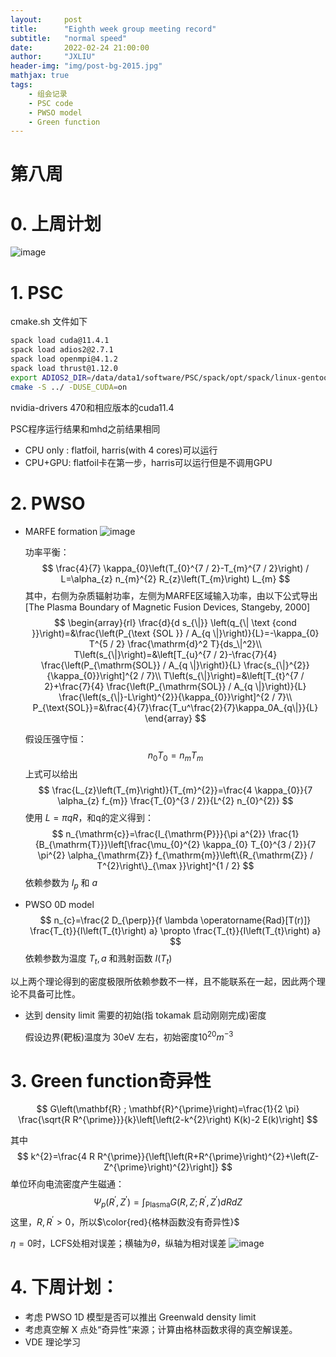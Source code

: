 ```yaml
---
layout:     post
title:      "Eighth week group meeting record"
subtitle:   "normal speed"
date:       2022-02-24 21:00:00
author:     "JXLIU"
header-img: "img/post-bg-2015.jpg"
mathjax: true
tags:
    - 组会记录
    - PSC code
    - PWSO model
    - Green function
---
```


# 第八周

# 0. 上周计划
   ![image](https://user-images.githubusercontent.com/71710349/155537989-9a65b58c-094c-4e08-8063-3f0817ddec02.png)

# 1. PSC

cmake.sh 文件如下

```bash
spack load cuda@11.4.1
spack load adios2@2.7.1
spack load openmpi@4.1.2
spack load thrust@1.12.0
export ADIOS2_DIR=/data/data1/software/PSC/spack/opt/spack/linux-gentoo2-skylake/gcc-10.3.0/adios2-2.7.1-jaxcfloyxp4ko27z2m2o6eg5gbbv5jgn
cmake -S ../ -DUSE_CUDA=on
```

nvidia-drivers 470和相应版本的cuda11.4

PSC程序运行结果和mhd之前结果相同

- CPU only : flatfoil, harris(with 4 cores)可以运行
- CPU+GPU: flatfoil卡在第一步，harris可以运行但是不调用GPU

# 2. PWSO
- MARFE formation
  ![image](https://user-images.githubusercontent.com/71710349/155538305-13247b9a-5325-4da5-98ad-b0074750a559.png)

  功率平衡：
  $$
  \frac{4}{7} \kappa_{0}\left(T_{0}^{7 / 2}-T_{m}^{7 / 2}\right) / L=\alpha_{z} n_{m}^{2} R_{z}\left(T_{m}\right) L_{m}
  $$
  	其中，右侧为杂质辐射功率，左侧为MARFE区域输入功率，由以下公式导出[The Plasma Boundary of Magnetic Fusion Devices, Stangeby, 2000]
  $$
  \begin{array}{rl}
  \frac{d}{d s_{\|}} \left(q_{\| \text {cond }}\right)=&\frac{\left(P_{\text {SOL }} / A_{q \|}\right)}{L}=-\kappa_{0} T^{5 / 2} \frac{\mathrm{d}^2 T}{ds_\|^2}\\
  T\left(s_{\|}\right)=&\left[T_{u}^{7 / 2}-\frac{7}{4} \frac{\left(P_{\mathrm{SOL}} / A_{q \|}\right)}{L} \frac{s_{\|}^{2}}{\kappa_{0}}\right]^{2 / 7}\\
  T\left(s_{\|}\right)=&\left[T_{t}^{7 / 2}+\frac{7}{4} \frac{\left(P_{\mathrm{SOL}} / A_{q \|}\right)}{L} \frac{\left(s_{\|}-L\right)^{2}}{\kappa_{0}}\right]^{2 / 7}\\
  P_{\text{SOL}}=&\frac{4}{7}\frac{T_u^\frac{2}{7}\kappa_0A_{q\|}}{L}
  \end{array}
  $$


  假设压强守恒：
  $$
  n_0T_0=n_mT_m
  $$
  上式可以给出
  $$
  \frac{L_{z}\left(T_{m}\right)}{T_{m}^{2}}=\frac{4 \kappa_{0}}{7 \alpha_{z} f_{m}} \frac{T_{0}^{3 / 2}}{L^{2} n_{0}^{2}}
  $$
  使用 $L=\pi qR$，和q的定义得到：
  $$
  n_{\mathrm{c}}=\frac{I_{\mathrm{P}}}{\pi a^{2}} \frac{1}{B_{\mathrm{T}}}\left[\frac{\mu_{0}^{2} \kappa_{0} T_{0}^{3 / 2}}{7 \pi^{2} \alpha_{\mathrm{Z}} f_{\mathrm{m}}\left\{R_{\mathrm{Z}} / T^{2}\right\}_{\max }}\right]^{1 / 2}
  $$
  依赖参数为 $I_p$ 和 $a$

- PWSO 0D model 
  $$
  n_{c}=\frac{2 D_{\perp}}{f \lambda \operatorname{Rad}[T(r)]} \frac{T_{t}}{I\left(T_{t}\right) a} \propto \frac{T_{t}}{I\left(T_{t}\right) a}
  $$
  依赖参数为温度 $T_t, a$ 和溅射函数 $I\left(T_t\right)$ 

以上两个理论得到的密度极限所依赖参数不一样，且不能联系在一起，因此两个理论不具备可比性。

- 达到 density limit 需要的初始(指 tokamak 启动刚刚完成)密度

  假设边界(靶板)温度为 30eV 左右，初始密度$10^{20}m^{-3}$ 

# 3. Green function奇异性

$$
G\left(\mathbf{R} ; \mathbf{R}^{\prime}\right)=\frac{1}{2 \pi} \frac{\sqrt{R R^{\prime}}}{k}\left[\left(2-k^{2}\right) K(k)-2 E(k)\right]
$$

其中 
$$
k^{2}=\frac{4 R R^{\prime}}{\left[\left(R+R^{\prime}\right)^{2}+\left(Z-Z^{\prime}\right)^{2}\right]}
$$
单位环向电流密度产生磁通：
$$
\Psi_{p}\left(R^{\prime}, Z^{\prime}\right)=\int_{\mathrm{Plasma}} G\left(R, Z ; R^{\prime}, Z^{\prime}\right) d R d Z
$$
这里，$R,R^{\prime}>0$，所以$\color{red}{格林函数没有奇异性}$

$\eta=0$时，LCFS处相对误差；横轴为$\theta$，纵轴为相对误差
![image](https://user-images.githubusercontent.com/71710349/155538098-10b77e20-d1ab-4ae5-b9ff-ad9487a7add2.png)

# 4. 下周计划：

- 考虑 PWSO 1D 模型是否可以推出 Greenwald density limit
- 考虑真空解 X 点处“奇异性”来源；计算由格林函数求得的真空解误差。
- VDE 理论学习

